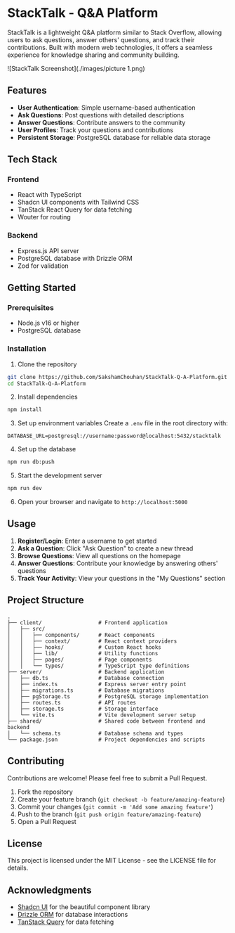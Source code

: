 # StackTalk - Q&A Platform

StackTalk is a lightweight Q&A platform similar to Stack Overflow, allowing users to ask questions, answer others' questions, and track their contributions. Built with modern web technologies, it offers a seamless experience for knowledge sharing and community building.

![StackTalk Screenshot](./images/picture 1.png)

## Features

- **User Authentication**: Simple username-based authentication
- **Ask Questions**: Post questions with detailed descriptions
- **Answer Questions**: Contribute answers to the community
- **User Profiles**: Track your questions and contributions
- **Persistent Storage**: PostgreSQL database for reliable data storage

## Tech Stack

### Frontend
- React with TypeScript
- Shadcn UI components with Tailwind CSS
- TanStack React Query for data fetching
- Wouter for routing

### Backend
- Express.js API server
- PostgreSQL database with Drizzle ORM
- Zod for validation

## Getting Started

### Prerequisites
- Node.js v16 or higher
- PostgreSQL database

### Installation

1. Clone the repository
```bash
git clone https://github.com/SakshamChouhan/StackTalk-Q-A-Platform.git
cd StackTalk-Q-A-Platform
```

2. Install dependencies
```bash
npm install
```

3. Set up environment variables
Create a `.env` file in the root directory with:
```
DATABASE_URL=postgresql://username:password@localhost:5432/stacktalk
```

4. Set up the database
```bash
npm run db:push
```

5. Start the development server
```bash
npm run dev
```

6. Open your browser and navigate to `http://localhost:5000`

## Usage

1. **Register/Login**: Enter a username to get started
2. **Ask a Question**: Click "Ask Question" to create a new thread
3. **Browse Questions**: View all questions on the homepage
4. **Answer Questions**: Contribute your knowledge by answering others' questions
5. **Track Your Activity**: View your questions in the "My Questions" section

## Project Structure

```
.
├── client/                  # Frontend application
│   ├── src/
│   │   ├── components/      # React components
│   │   ├── context/         # React context providers
│   │   ├── hooks/           # Custom React hooks
│   │   ├── lib/             # Utility functions
│   │   ├── pages/           # Page components
│   │   └── types/           # TypeScript type definitions
├── server/                  # Backend application
│   ├── db.ts                # Database connection
│   ├── index.ts             # Express server entry point
│   ├── migrations.ts        # Database migrations
│   ├── pgStorage.ts         # PostgreSQL storage implementation
│   ├── routes.ts            # API routes
│   ├── storage.ts           # Storage interface
│   └── vite.ts              # Vite development server setup
├── shared/                  # Shared code between frontend and backend
│   └── schema.ts            # Database schema and types
└── package.json             # Project dependencies and scripts
```

## Contributing

Contributions are welcome! Please feel free to submit a Pull Request.

1. Fork the repository
2. Create your feature branch (`git checkout -b feature/amazing-feature`)
3. Commit your changes (`git commit -m 'Add some amazing feature'`)
4. Push to the branch (`git push origin feature/amazing-feature`)
5. Open a Pull Request

## License

This project is licensed under the MIT License - see the LICENSE file for details.

## Acknowledgments

- [Shadcn UI](https://ui.shadcn.com/) for the beautiful component library
- [Drizzle ORM](https://orm.drizzle.team/) for database interactions
- [TanStack Query](https://tanstack.com/query/latest) for data fetching
